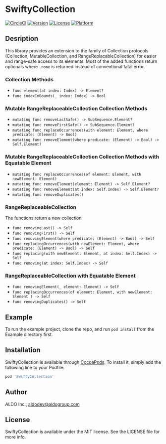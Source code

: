 # SwiftyCollection

[![CircleCI](https://circleci.com/gh/aldo-dev/SwiftyCollection.svg?style=svg)](https://circleci.com/gh/aldo-dev/SwiftyCollection)
[![Version](https://img.shields.io/cocoapods/v/SwiftyCollection.svg?style=flat)](https://cocoapods.org/pods/SwiftyCollection)
[![License](https://img.shields.io/cocoapods/l/SwiftyCollection.svg?style=flat)](https://cocoapods.org/pods/SwiftyCollection)
[![Platform](https://img.shields.io/cocoapods/p/SwiftyCollection.svg?style=flat)](https://cocoapods.org/pods/SwiftyCollection)

## Desription
This library provides an extension to the family of Collection protocols (Collection, MutableCollection, and RangeReplacableCollection) for easier and range-safe access to its elements. Most of the added functions return optionals where `.none` is returned instead of conventional fatal error.

### Collection Methods 
- `func element(at index: Index) -> Element?`
- `func indexInBounds(_ index: Index) -> Bool` 

### Mutable RangeReplaceableCollection Collection Methods
- `mutating func removeLastSafe() -> SubSequence.Element?`
- `mutating func removeFirstSafe() -> SubSequence.Element?` 
- `mutating func replaceOccurrences(with element: Element, where predicate: (Element) -> Bool)` 
- `mutating func removeElement(where predicate: (Element) -> Bool) -> Self.Element?`

### Mutable RangeReplaceableCollection Collection Methods with Equatable Element
- `mutating func replaceOccurrences(of element: Element, with newElement: Element)`
- `mutating func removeElement(element: Element) -> Self.Element?`
- `mutating func removeElement(at index: Self.Index) -> Self.Element?`
- `mutating func removeDuplicates()`

### RangeReplaceableCollection 
The functions return a new collection
- `func removingLast() -> Self`
- `func removingFirst() -> Self`
- `func removingElement(where predicate: (Element) -> Bool) -> Self`
- `func replacingOccurrences(with newElement: Element, where predicate: (Element) -> Bool) -> Self`
- `func replacing(with newElement: Element, at index: Self.Index) -> Self`
- `func removing(at index: Self.Index) -> Self`

### RangeReplaceableCollection with Equatable Element
- `func removingElement(_ element: Element) -> Self`
- `func replacingOccurrences(of element: Element, with newElement: Element ) -> Self`
- `func removingDuplicates() -> Self`

## Example
To run the example project, clone the repo, and run `pod install` from the Example directory first.

## Installation

SwiftyCollection is available through [CocoaPods](https://cocoapods.org). To install
it, simply add the following line to your Podfile:

```ruby
pod 'SwiftyCollection'
```

## Author

ALDO Inc., aldodev@aldogroup.com

## License

SwiftyCollection is available under the MIT license. See the LICENSE file for more info.
